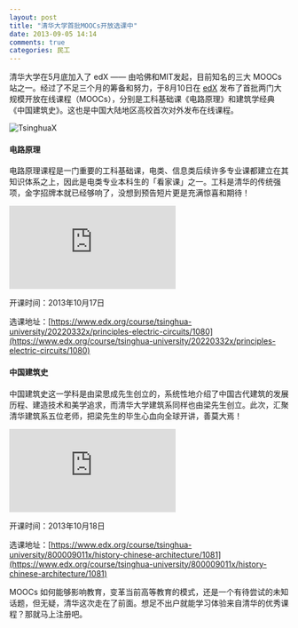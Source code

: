```yaml
---
layout: post
title: "清华大学首批MOOCs开放选课中"
date: 2013-09-05 14:14
comments: true
categories: 民工
---
```

清华大学在5月底加入了 edX —— 由哈佛和MIT发起，目前知名的三大 MOOCs 站之一。经过了不足三个月的筹备和努力，于8月10日在 [edX](https://www.edx.org/school/tsinghuax/allcourses) 发布了首批两门大规模开放在线课程（MOOCs），分别是工科基础课《电路原理》和建筑学经典《中国建筑史》。这也是中国大陆地区高校首次对外发布在线课程。

![TsinghuaX](http://xuetang.qiniudn.com/tsinghua-home.jpg)

#### 电路原理

电路原理课程是一门重要的工科基础课，电类、信息类后续许多专业课都建立在其知识体系之上，因此是电类专业本科生的「看家课」之一。工科是清华的传统强项，金字招牌本就已经够响了，没想到预告短片更是充满惊喜和期待！

<iframe class="youku-video" src="http://player.youku.com/embed/XNjA1MDYxNzY0" frameborder=0 allowfullscreen></iframe>

开课时间：2013年10月17日

选课地址：[https://www.edx.org/course/tsinghua-university/20220332x/principles-electric-circuits/1080](https://www.edx.org/course/tsinghua-university/20220332x/principles-electric-circuits/1080)

#### 中国建筑史

中国建筑史这一学科是由梁思成先生创立的，系统性地介绍了中国古代建筑的发展历程、建造技术和美学追求，而清华大学建筑系同样也由梁先生创立。此次，汇聚清华建筑系五位老师，把梁先生的毕生心血向全球开讲，善莫大焉！

<iframe class="youku-video" src="http://player.youku.com/embed/XNjA1MDc3MDIw" frameborder=0 allowfullscreen></iframe>

开课时间：2013年10月18日

选课地址：[https://www.edx.org/course/tsinghua-university/800009011x/history-chinese-architecture/1081](https://www.edx.org/course/tsinghua-university/800009011x/history-chinese-architecture/1081)

 

MOOCs 如何能够影响教育，变革当前高等教育的模式，还是一个有待尝试的未知话题，但无疑，清华这次走在了前面。想足不出户就能学习体验来自清华的优秀课程？那就马上注册吧。